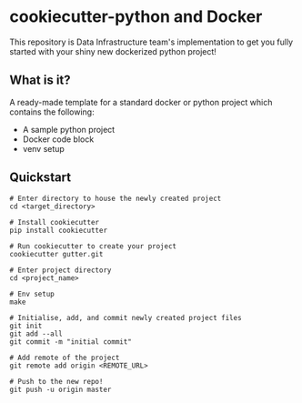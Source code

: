 # cookiecutter-python and Docker

This repository is Data Infrastructure team's implementation to get you fully started with your shiny new dockerized python project!

## What is it?

A ready-made template for a standard docker or python project which contains the following:

- A sample python project
- Docker code block
- venv setup


## Quickstart

```shell
# Enter directory to house the newly created project
cd <target_directory>

# Install cookiecutter
pip install cookiecutter

# Run cookiecutter to create your project
cookiecutter gutter.git

# Enter project directory
cd <project_name>

# Env setup
make 

# Initialise, add, and commit newly created project files
git init 
git add --all
git commit -m "initial commit"

# Add remote of the project
git remote add origin <REMOTE_URL> 

# Push to the new repo!
git push -u origin master
```
